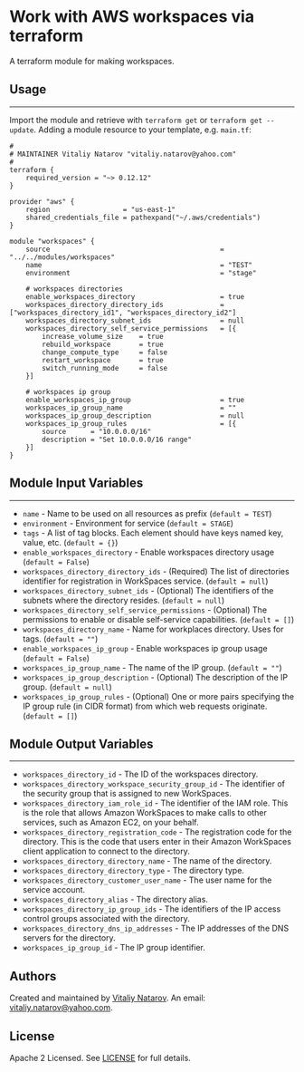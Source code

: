 # Work with AWS workspaces via terraform

A terraform module for making workspaces.


## Usage
----------------------
Import the module and retrieve with ```terraform get``` or ```terraform get --update```. Adding a module resource to your template, e.g. `main.tf`:

```
#
# MAINTAINER Vitaliy Natarov "vitaliy.natarov@yahoo.com"
#
terraform {
    required_version = "~> 0.12.12"
}

provider "aws" {
    region                  = "us-east-1"
    shared_credentials_file = pathexpand("~/.aws/credentials")
}

module "workspaces" {
    source                                          = "../../modules/workspaces"
    name                                            = "TEST"
    environment                                     = "stage"

    # workspaces directories
    enable_workspaces_directory                     = true
    workspaces_directory_directory_ids              = ["workspaces_directory_id1", "workspaces_directory_id2"]
    workspaces_directory_subnet_ids                 = null
    workspaces_directory_self_service_permissions   = [{
        increase_volume_size    = true
        rebuild_workspace       = true
        change_compute_type     = false
        restart_workspace       = true
        switch_running_mode     = false
    }]

    # workspaces ip group
    enable_workspaces_ip_group                      = true
    workspaces_ip_group_name                        = ""
    workspaces_ip_group_description                 = null
    workspaces_ip_group_rules                       = [{
        source      = "10.0.0.0/16"
        description = "Set 10.0.0.0/16 range"
    }]
}
```

## Module Input Variables
----------------------
- `name` - Name to be used on all resources as prefix (`default = TEST`)
- `environment` - Environment for service (`default = STAGE`)
- `tags` - A list of tag blocks. Each element should have keys named key, value, etc. (`default = {}`)
- `enable_workspaces_directory` - Enable workspaces directory usage (`default = False`)
- `workspaces_directory_directory_ids` - (Required) The list of directories identifier for registration in WorkSpaces service. (`default = null`)
- `workspaces_directory_subnet_ids` - (Optional) The identifiers of the subnets where the directory resides. (`default = null`)
- `workspaces_directory_self_service_permissions` - (Optional) The permissions to enable or disable self-service capabilities. (`default = []`)
- `workspaces_directory_name` - Name for workplaces directory. Uses for tags. (`default = ""`)
- `enable_workspaces_ip_group` - Enable workspaces ip group usage (`default = False`)
- `workspaces_ip_group_name` - The name of the IP group. (`default = ""`)
- `workspaces_ip_group_description` - (Optional) The description of the IP group. (`default = null`)
- `workspaces_ip_group_rules` - (Optional) One or more pairs specifying the IP group rule (in CIDR format) from which web requests originate. (`default = []`)

## Module Output Variables
----------------------
- `workspaces_directory_id` - The ID of the workspaces directory.
- `workspaces_directory_workspace_security_group_id` - The identifier of the security group that is assigned to new WorkSpaces.
- `workspaces_directory_iam_role_id` - The identifier of the IAM role. This is the role that allows Amazon WorkSpaces to make calls to other services, such as Amazon EC2, on your behalf.
- `workspaces_directory_registration_code` - The registration code for the directory. This is the code that users enter in their Amazon WorkSpaces client application to connect to the directory.
- `workspaces_directory_directory_name` - The name of the directory.
- `workspaces_directory_directory_type` -  The directory type.
- `workspaces_directory_customer_user_name` - The user name for the service account.
- `workspaces_directory_alias` - The directory alias.
- `workspaces_directory_ip_group_ids` - The identifiers of the IP access control groups associated with the directory.
- `workspaces_directory_dns_ip_addresses` - The IP addresses of the DNS servers for the directory.
- `workspaces_ip_group_id` - The IP group identifier.


## Authors

Created and maintained by [Vitaliy Natarov](https://github.com/SebastianUA). An email: [vitaliy.natarov@yahoo.com](vitaliy.natarov@yahoo.com).

## License

Apache 2 Licensed. See [LICENSE](https://github.com/SebastianUA/terraform/blob/master/LICENSE) for full details.
